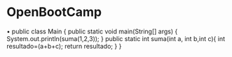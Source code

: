 # OpenBootCamp

•	public class Main {
    public static void main(String[] args) {
      System.out.println(suma(1,2,3));
        }
    public static int suma(int a, int b,int c){
        int resultado=(a+b+c);
        return resultado;
    }
}
